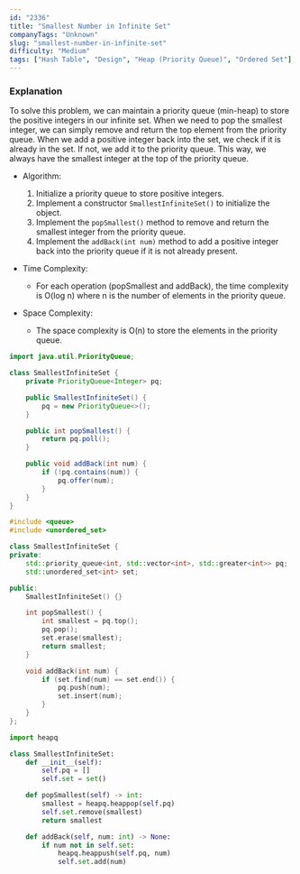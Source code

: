 ```yaml
---
id: "2336"
title: "Smallest Number in Infinite Set"
companyTags: "Unknown"
slug: "smallest-number-in-infinite-set"
difficulty: "Medium"
tags: ["Hash Table", "Design", "Heap (Priority Queue)", "Ordered Set"]
---
```


### Explanation
To solve this problem, we can maintain a priority queue (min-heap) to store the positive integers in our infinite set. When we need to pop the smallest integer, we can simply remove and return the top element from the priority queue. When we add a positive integer back into the set, we check if it is already in the set. If not, we add it to the priority queue. This way, we always have the smallest integer at the top of the priority queue.

- Algorithm:
  1. Initialize a priority queue to store positive integers.
  2. Implement a constructor `SmallestInfiniteSet()` to initialize the object.
  3. Implement the `popSmallest()` method to remove and return the smallest integer from the priority queue.
  4. Implement the `addBack(int num)` method to add a positive integer back into the priority queue if it is not already present.

- Time Complexity:
  - For each operation (popSmallest and addBack), the time complexity is O(log n) where n is the number of elements in the priority queue.

- Space Complexity:
  - The space complexity is O(n) to store the elements in the priority queue.
```java
import java.util.PriorityQueue;

class SmallestInfiniteSet {
    private PriorityQueue<Integer> pq;

    public SmallestInfiniteSet() {
        pq = new PriorityQueue<>();
    }

    public int popSmallest() {
        return pq.poll();
    }

    public void addBack(int num) {
        if (!pq.contains(num)) {
            pq.offer(num);
        }
    }
}
```

```cpp
#include <queue>
#include <unordered_set>

class SmallestInfiniteSet {
private:
    std::priority_queue<int, std::vector<int>, std::greater<int>> pq;
    std::unordered_set<int> set;

public:
    SmallestInfiniteSet() {}

    int popSmallest() {
        int smallest = pq.top();
        pq.pop();
        set.erase(smallest);
        return smallest;
    }

    void addBack(int num) {
        if (set.find(num) == set.end()) {
            pq.push(num);
            set.insert(num);
        }
    }
};
```

```python
import heapq

class SmallestInfiniteSet:
    def __init__(self):
        self.pq = []
        self.set = set()

    def popSmallest(self) -> int:
        smallest = heapq.heappop(self.pq)
        self.set.remove(smallest)
        return smallest

    def addBack(self, num: int) -> None:
        if num not in self.set:
            heapq.heappush(self.pq, num)
            self.set.add(num)
```